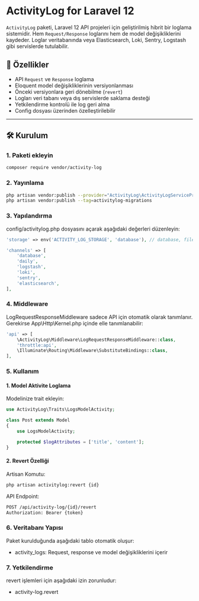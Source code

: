 # ActivityLog for Laravel 12

`ActivityLog` paketi, Laravel 12 API projeleri için geliştirilmiş hibrit bir loglama sistemidir. Hem `Request/Response` loglarını hem de model değişikliklerini kaydeder. Loglar veritabanında veya Elasticsearch, Loki, Sentry, Logstash gibi servislerde tutulabilir.

## 🚀 Özellikler

- API `Request` ve `Response` loglama
- Eloquent model değişikliklerinin versiyonlanması
- Önceki versiyonlara geri dönebilme (`revert`)
- Logları veri tabanı veya dış servislerde saklama desteği
- Yetkilendirme kontrolü ile log geri alma
- Config dosyası üzerinden özelleştirilebilir

---

## 🛠 Kurulum

### 1. Paketi ekleyin

```bash
composer require vendor/activity-log
```
### 2. Yayınlama
```bash
php artisan vendor:publish --provider="ActivityLog\ActivityLogServiceProvider"
php artisan vendor:publish --tag=activitylog-migrations
```

### 3. Yapılandırma
config/activitylog.php dosyasını açarak aşağıdaki değerleri düzenleyin:
```php
'storage' => env('ACTIVITY_LOG_STORAGE', 'database'), // database, file, logstash, elasticsearch, sentry

'channels' => [
    'database',
    'daily',
    'logstash',
    'loki',
    'sentry',
    'elasticsearch',
],
```
### 4. Middleware
LogRequestResponseMiddleware sadece API için otomatik olarak tanımlanır. Gerekirse App\Http\Kernel.php içinde elle tanımlanabilir:
```php
'api' => [
    \ActivityLog\Middleware\LogRequestResponseMiddleware::class,
    'throttle:api',
    \Illuminate\Routing\Middleware\SubstituteBindings::class,
],
```
### 5. Kullanım
#### 1. Model Aktivite Loglama
Modelinize trait ekleyin:
```php
use ActivityLog\Traits\LogsModelActivity;

class Post extends Model
{
    use LogsModelActivity;

    protected $logAttributes = ['title', 'content'];
}
```
#### 2. Revert Özelliği
Artisan Komutu:
```bash
php artisan activitylog:revert {id}
```
API Endpoint:
```bash
POST /api/activity-log/{id}/revert
Authorization: Bearer {token}
```
### 6. Veritabanı Yapısı
Paket kurulduğunda aşağıdaki tablo otomatik oluşur:
- activity_logs: Request, response ve model değişikliklerini içerir

### 7. Yetkilendirme
revert işlemleri için aşağıdaki izin zorunludur:
- activity-log.revert